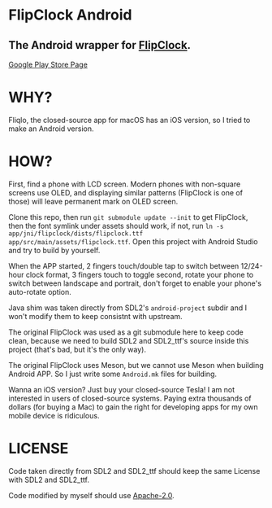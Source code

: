 FlipClock Android
=================

The Android wrapper for [FlipClock](https://github.com/AlynxZhou/flipclock/).
-----------------------------------------------------------------------------

[Google Play Store Page](https://play.google.com/store/apps/details?id=one.alynx.flipclock)

# WHY?

Fliqlo, the closed-source app for macOS has an iOS version, so I tried to make an Android version.

# HOW?

First, find a phone with LCD screen. Modern phones with non-square screens use OLED, and displaying similar patterns (FlipClock is one of those) will leave permanent mark on OLED screen.

Clone this repo, then run `git submodule update --init` to get FlipClock, then the font symlink under assets should work, if not, run `ln -s app/jni/flipclock/dists/flipclock.ttf app/src/main/assets/flipclock.ttf`. Open this project with Android Studio and try to build by yourself.

When the APP started, 2 fingers touch/double tap to switch between 12/24-hour clock format, 3 fingers touch to toggle second, rotate your phone to switch between landscape and portrait, don't forget to enable your phone's auto-rotate option.

Java shim was taken directly from SDL2's `android-project` subdir and I won't modify them to keep consistnt with upstream.

The original FlipClock was used as a git submodule here to keep code clean, because we need to build SDL2 and SDL2_ttf's source inside this project (that's bad, but it's the only way).

The original FlipClock uses Meson, but we cannot use Meson when building Android APP. So I just write some `Android.mk` files for building.

Wanna an iOS version? Just buy your closed-source Tesla! I am not interested in users of closed-source systems. Paying extra thousands of dollars (for buying a Mac) to gain the right for developing apps for my own mobile device is ridiculous.

# LICENSE

Code taken directly from SDL2 and SDL2_ttf should keep the same License with SDL2 and SDL2_ttf.

Code modified by myself should use [Apache-2.0](./LICENSE).
